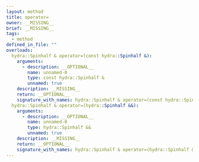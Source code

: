 ```yaml
---
layout: method
title: operator=
owner: __MISSING__
brief: __MISSING__
tags:
  - method
defined_in_file: ""
overloads:
  hydra::Spinhalf & operator=(const hydra::Spinhalf &):
    arguments:
      - description: __OPTIONAL__
        name: unnamed-0
        type: const hydra::Spinhalf &
        unnamed: true
    description: __MISSING__
    return: __OPTIONAL__
    signature_with_names: hydra::Spinhalf & operator=(const hydra::Spinhalf &)
  hydra::Spinhalf & operator=(hydra::Spinhalf &&):
    arguments:
      - description: __OPTIONAL__
        name: unnamed-0
        type: hydra::Spinhalf &&
        unnamed: true
    description: __MISSING__
    return: __OPTIONAL__
    signature_with_names: hydra::Spinhalf & operator=(hydra::Spinhalf &&)
---
```

